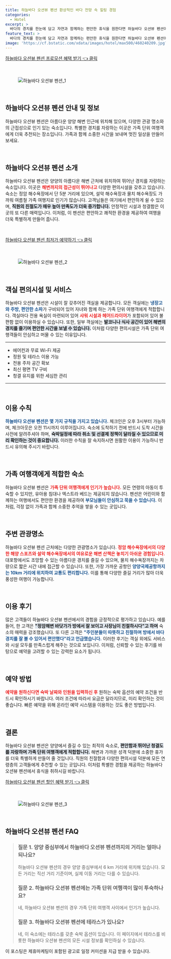 ```yaml
---
title: 하늘바다 오션뷰 펜션 환상적인 바다 전망 속 힐링 경험
categories:
  - Hotel
excerpt: >
  바다의 경치를 한눈에 담고 자연과 함께하는 편안한 휴식을 원한다면 하늘바다 오션뷰 펜션이 정답! 8.8의 높은 점수와 주인의 친절한 서비스 속에서 특별한 여행을 만끽해보세요. 클릭하면 더 많은 정보를 확인할 수 있습니다!
feature_text: >
  바다의 경치를 한눈에 담고 자연과 함께하는 편안한 휴식을 원한다면 하늘바다 오션뷰 펜션이 정답! 8.8의 높은 점수와 주인의 친절한 서비스 속에서 특별한 여행을 만끽해보세요. 클릭하면 더 많은 정보를 확인할 수 있습니다!
image: 'https://cf.bstatic.com/xdata/images/hotel/max500/460240209.jpg?k=cb3566879cf5b4049602ea3f7310d0b155cd67e211cb679628481231f727fc88&o=&hp=1'
---
```


<p><a class="modoo-button" href="https://tinyurl.com/2ddxzsdf" rel="nofollow noopener">하늘바다 오션뷰 펜션 프로모션 혜택 받기 👈 클릭</a></p><br/>
<figure class="image"><img alt="하늘바다 오션뷰 펜션_1" src="https://cf.bstatic.com/xdata/images/hotel/max1024x768/460239757.jpg?k=6f5bd027cff3e80627fb8746bb6e0d9a6b87594773558e623ec0b57c37e14e91&amp;o=&amp;hp=1"/></figure><br/>

<h2 data-ke-size="size26" id="하늘바다_오션뷰_펜션_목차">하늘바다 오션뷰 펜션 안내 및 정보</h2>
<p data-ke-size="size16">하늘바다 오션뷰 펜션은 아름다운 양양 해변 인근에 위치해 있으며, 다양한 관광 명소와의 근접성으로 인기 있는 숙소입니다. 특별한 경치를 자랑하는 이곳은 가족 단위 여행객에게 더욱 추천되는 장소입니다. 가족과 함께 소중한 시간을 보내며 멋진 일상을 만들어 보세요.</p>
<p data-ke-size="size16"> </p>
<h2 data-ke-size="size23" id="하늘바다_오션뷰_펜션_소개">하늘바다 오션뷰 펜션 소개</h2>
<p data-ke-size="size16">하늘바다 오션뷰 펜션은 양양의 아름다운 해변 근처에 위치하여 뛰어난 경치를 자랑하는 숙소입니다. 이곳은 <b><span style="color: #ee2323;">해변까지의 접근성이 뛰어나고</span></b> 다양한 편의시설을 갖추고 있습니다. 숙소는 정암 해수욕장에서 단 5분 거리에 있으며, 설악 해수욕장과 물치 해수욕장도 가까워 여름철 가족 여행지로 인기가 많습니다. 고객님들은 여기에서 편안하게 쉴 수 있으며, <b><span style="background-color: #21538527;">직원의 친절도가 매우 높아 만족도가 더욱 증가합니다.</span></b> 안정적인 시설과 청결함은 이곳의 또 다른 매력입니다. 이처럼, 이 펜션은 편안하고 쾌적한 환경을 제공하여 여행을 더욱 특별하게 만들어 줍니다.</p>
<p data-ke-size="size16"> </p>
<p><a class="modoo-button" href="https://tinyurl.com/2ddxzsdf" rel="nofollow noopener">하늘바다 오션뷰 펜션 최저가 예약하기 👈 클릭</a></p><br/>
<figure class="image"><img alt="하늘바다 오션뷰 펜션_2" src="https://cf.bstatic.com/xdata/images/hotel/max500/460240209.jpg?k=cb3566879cf5b4049602ea3f7310d0b155cd67e211cb679628481231f727fc88&amp;o=&amp;hp=1"/></figure><br/>
<h2 data-ke-size="size23" id="객실_편의시설_및_서비스">객실 편의시설 및 서비스</h2>
<p data-ke-size="size16">하늘바다 오션뷰 펜션은 시설이 잘 갖추어진 객실을 제공합니다. 모든 객실에는 <b><span style="color: #1a5490;">냉장고와 주방, 편안한 소파</span></b>가 구비되어 있어 자녀와 함께 하는 가족 단위 여행객에게 적합합니다. 객실마다 전용 욕실이 마련되어 있어 <b><span style="color: #ee2323;">샤워 시설과 헤어드라이어</span></b>가 포함되어 있어 불편함 없이 이용하실 수 있습니다. 또한, 일부 객실에는 <b><span style="background-color: #21538527;">발코니나 식사 공간이 있어 해변의 경치를 즐기며 편안한 시간을 보낼 수 있습니다.</span></b> 이처럼 다양한 편의시설은 가족 단위 여행객들이 안심하고 머물 수 있는 이유입니다.</p>
<hr contenteditable="false" data-ke-style="style5" data-ke-type="horizontalRule"/>
<ul data-ke-list-type="disc" style="list-style-type: disc;">
<li>에어컨과 무료 Wi-Fi 제공</li>
<li>정원 및 테라스 이용 가능</li>
<li>전용 주차 공간 확보</li>
<li>최신 평면 TV 구비</li>
<li>청결 유지를 위한 세심한 관리</li>
</ul>
<hr contenteditable="false" data-ke-style="style5" data-ke-type="horizontalRule"/>
<p data-ke-size="size16"> </p>
<h2 data-ke-size="size23" id="이용_수칙">이용 수칙</h2>
<p data-ke-size="size16"><b><span style="color: #1a5490;">하늘바다 오션뷰 펜션은 몇 가지 규칙을 가지고 있습니다.</span></b> 체크인은 오후 3시부터 가능하며, 체크아웃은 오전 11시까지 이루어집니다. 숙소에 도착하기 전에 반드시 도착 시간을 사전에 알려주셔야 하며, <b><span style="background-color: #21538527;">숙박일정에 따라 취소 및 선결제 정책이 달라질 수 있으므로 미리 확인하는 것이 중요합니다.</span></b> 이러한 수칙을 잘 숙지하시면 원활한 이용이 가능하니 반드시 유의해 주시기 바랍니다.</p>
<p data-ke-size="size16"> </p>
<h2 data-ke-size="size23" id="가족_여행객에게_적합한_숙소">가족 여행객에게 적합한 숙소</h2>
<p data-ke-size="size16">하늘바다 오션뷰 펜션은 <b><span style="color: #ee2323;">가족 단위 여행객에게 인기가 높습니다.</span></b> 모든 연령의 아동이 투숙할 수 있지만, 유아용 침대나 엑스트라 베드는 제공되지 않습니다. 펜션은 어린이와 함께하는 여행에서도 편안한 환경을 제공하여 <b><span style="color: #1a5490;">부모님들이 안심하고 묵을 수 있습니다.</span></b> 이처럼, 걱정 없이 가족과 함께 소중한 추억을 쌓을 수 있는 곳입니다.</p>
<p data-ke-size="size16"> </p>
<h2 data-ke-size="size26" id="주변_관광명소">주변 관광명소</h2>
<p data-ke-size="size16">하늘바다 오션뷰 펜션 근처에는 다양한 관광명소가 있습니다. <b><span style="color: #ee2323;">정암 해수욕장에서의 다양한 해양 스포츠와 설악 해수욕장에서의 여유로운 해변 산책은 놓치기 아쉬운 경험입니다.</span></b> 대포항에서도 조망할 수 있는 아름다운 경치를 즐길 수 있으며, 물치 해수욕장까지는 차량으로 짧은 시간 내에 접근할 수 있습니다. 또한, 가장 가까운 공항인 <b><span style="color: #1a5490;">양양국제공항까지는 10km 거리에 위치하여 교통도 편리합니다.</span></b> 이를 통해 다양한 즐길 거리가 많아 더욱 풍성한 여행이 가능합니다.</p>
<p data-ke-size="size16"> </p>
<h2 data-ke-size="size23" id="이용_후기">이용 후기</h2>
<p data-ke-size="size16">많은 고객들이 하늘바다 오션뷰 펜션에서의 경험을 긍정적으로 평가하고 있습니다. 예를 들어, 한 고객은 <b><span style="background-color: #21538527;">"정암해변 바닷가가 방에서 잘 보이고 사장님이 친절하시다"고 하며</span></b> 숙소의 매력을 강조했습니다. 또 다른 고객은 <b><span style="color: #1a5490;">"주인분들이 따뜻하고 친절하며 방에서 바다 경치를 잘 볼 수 있어서 편안했다"라고 언급했습니다.</span></b> 이러한 후기는 객실 외에도 서비스와 시설 모두를 만족스럽게 해주는 것으로 보입니다. 이처럼, 신뢰할 수 있는 후기를 바탕으로 예약을 고려할 수 있는 강력한 요소가 됩니다.</p>
<p data-ke-size="size16"> </p>
<h2 data-ke-size="size26" id="예약_방법">예약 방법</h2>
<p data-ke-size="size16"><b><span style="color: #ee2323;">예약을 원하신다면 숙박 날짜와 인원을 입력하신 후</span></b> 원하는 숙박 옵션의 예약 조건을 반드시 확인하시기 바랍니다. 여러 조건에 따라서 요금은 달라지므로, 미리 확인하는 것이 좋습니다. 빠른 예약을 위해 온라인 예약 시스템을 이용하는 것도 좋은 방법입니다.</p>
<p data-ke-size="size16"> </p>
<h2 data-ke-size="size23" id="결론">결론</h2>
<p data-ke-size="size16">하늘바다 오션뷰 펜션은 양양에서 즐길 수 있는 최적의 숙소로, <b><span style="background-color: #21538527;">편안함과 뛰어난 청결도를 자랑하며 가족 단위 여행객에게 적합합니다.</span></b> 해변과 가까운 성격 덕분에 소중한 휴가를 더욱 특별하게 만들어 줄 것입니다. 직원의 친절함과 다양한 편의시설 덕분에 모든 연령층의 고객들에게 추천할 수 있는 곳입니다. 이처럼 특별한 경험을 제공하는 하늘바다 오션뷰 펜션에서 휴식을 취하시길 바랍니다.</p>

<p><a class="modoo-button" href="https://tinyurl.com/2ddxzsdf" rel="nofollow noopener">하늘바다 오션뷰 펜션 할인 혜택 받기 👈 클릭</a></p><br>

<figure class="image"><img src="https://cf.bstatic.com/xdata/images/hotel/max500/459872759.jpg?k=90ab3b91843f50fb2e62b9d06864cc4b8ef93bf48c9edd9ff6b8946c2195ef86&o=&hp=1" alt="하늘바다 오션뷰 펜션_3"></figure><br>
<h2 id="하늘바다 오션뷰 펜션_FAQ">하늘바다 오션뷰 펜션 FAQ</h2>
<div itemscope="" itemtype="https://schema.org/FAQPage"> 
<blockquote> 
<div itemscope="" itemprop="mainEntity" itemtype="https://schema.org/Question"> 
<h3 id="질문_1" itemprop="name">질문 1. 양양 중심부에서 하늘바다 오션뷰 펜션까지의 거리는 얼마나 되나요?</h3> 
<div itemscope="" itemprop="acceptedAnswer" itemtype="https://schema.org/Answer"> 
<span itemprop="text"> 
<p>하늘바다 오션뷰 펜션의 경우 양양 중심부에서 6 km 거리에 위치해 있습니다. 모든 거리는 직선 거리 기준이며, 실제 이동 거리는 다를 수 있습니다.</p> 
</span> 
</div> 
</div> 
<div itemscope="" itemprop="mainEntity" itemtype="https://schema.org/Question"> 
<h3 id="질문_2" itemprop="name">질문 2. 하늘바다 오션뷰 펜션에는 가족 단위 여행객이 많이 투숙하나요?</h3> 
<div itemscope="" itemprop="acceptedAnswer" itemtype="https://schema.org/Answer"> 
<span itemprop="text"> 
<p>네, 하늘바다 오션뷰 펜션의 경우 가족 단위 여행객 사이에서 인기가 높습니다.</p> 
</span> 
</div> 
</div> 
<div itemscope="" itemprop="mainEntity" itemtype="https://schema.org/Question"> 
<h3 id="질문_3" itemprop="name">질문 3. 하늘바다 오션뷰 펜션에 테라스가 있나요?</h3> 
<div itemscope="" itemprop="acceptedAnswer" itemtype="https://schema.org/Answer"> 
<span itemprop="text"> 
<p>네, 이 숙소에는 테라스를 갖춘 숙박 옵션이 있습니다. 이 페이지에서 테라스를 비롯한 하늘바다 오션뷰 펜션의 모든 시설 정보를 확인하실 수 있습니다.</p> 
</span> 
</div> 
</div> 
</blockquote> 
</div><p>이 포스팅은 제휴마케팅이 포함된 광고로 일정 커미션을 지급 받을 수 있습니다.</p>

